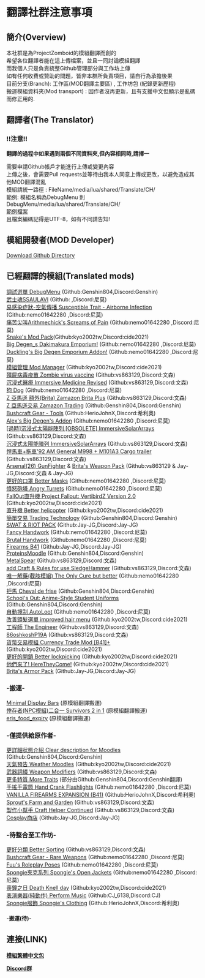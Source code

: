#  翻譯社群注意事項
## 簡介(Overview)
本社群是為ProjectZomboid的模組翻譯而創的  
希望各位翻譯者能在這上傳檔案，並且一同討論模組翻譯  
而我個人只是負責統整Github管理部分與工作坊上傳  
如有任何收費或贊助的問題，皆非本群所負責項目，請自行為承擔後果    
目前分支(Branch): 工作區(MOD翻譯主要區) , 工作坊包 (紀錄更新歷程)  
搬運模組資料夾(Mod transport) : 因作者沒再更新，且有支援中文但顯示是亂碼而修正用的.
## 翻譯者(The Translator)
### !!注意!!
**翻譯的過程中如果遇到兩個不同資料夾,但內容相同時,請擇一**  

需要申請Github帳戶才能進行上傳或變更內容  
上傳之後，會需要Pull requests並等待由我本人同意上傳或更改，以避免造成其他MOD翻譯混亂  
模組請統一路徑 :
FileName/media/lua/shared/Translate/CH/  
範例: 模組名稱為DebugMenu 則 DebugMenu/media/lua/shared/Translate/CH/  
[範例檔案](https://github.com/vs863129/PZModTraditional/tree/%E7%AF%84%E4%BE%8B%E6%AA%94)  
且檔案編碼記得是UTF-8，如有不同請告知!  
## 模組開發者(MOD Developer)  
[Download Github Directory](https://download-directory.github.io/)
## 已經翻譯的模組(Translated mods)
[調試選單 DebugMenu](https://steamcommunity.com/sharedfiles/filedetails/?id=2737787862&searchtext=DebugMenu) (Github:Genshin804,Discord:Genshin)  
[武士魂SSAULAVI](https://steamcommunity.com/sharedfiles/filedetails/?id=2887274097&searchtext=SSAULAVI) (Github: ,Discord:尼莫)  
[易感染症狀-空氣傳播 Susceptible Trait - Airborne Infection](https://steamcommunity.com/sharedfiles/filedetails/?id=2795677303&searchtext=Susceptible+Trait+-+Airborne+Infection) (Github:nemo01642280 ,Discord:尼莫)  
[痛苦尖叫Arithmechick's Screams of Pain](https://steamcommunity.com/sharedfiles/filedetails/?id=2902192016&searchtext=Arithmechick%27s+Screams+of+Pain) (Github:nemo01642280 ,Discord:尼莫)  
[Snake's Mod Pack](https://steamcommunity.com/sharedfiles/filedetails/?id=2719327441&searchtext=Snake)(Github:kyo2002tw,Discord:cide2021)  
[Big Degen_s Dakimakura Emporium!](https://steamcommunity.com/sharedfiles/filedetails/?id=2756636139&searchtext=Big+Degen_s+Dakimakura+Emporium%21) (Github:nemo01642280 ,Discord:尼莫)  
[Duckling's Big Degen Emporium Addon!](https://steamcommunity.com/sharedfiles/filedetails/?id=2811982953&searchtext=Duckling%27s+Big+Degen+Emporium+Addon%21) (Github:nemo01642280 ,Discord:尼莫)  
[模組管理 Mod Manager](https://steamcommunity.com/sharedfiles/filedetails/?id=2694448564) (Github:kyo2002tw,Discord:cide2021)  
[殭屍病毒疫苗 Zombie virus vaccine](https://steamcommunity.com/sharedfiles/filedetails/?id=2765438437) (Github:vs863129,Discord:文森)  
[沉浸式醫療 Immersive Medicine Revised](https://steamcommunity.com/sharedfiles/filedetails/?id=2709866494&searchtext=imed) (Github:vs863129,Discord:文森)  
[狗 Dog](https://steamcommunity.com/sharedfiles/filedetails/?id=2908053151&searchtext=Dogs) (Github:nemo01642280 ,Discord:尼莫)  
[Z 亞馬遜 額外(Brita) Zamazon Brita Plus](https://steamcommunity.com/sharedfiles/filedetails/?id=2848377103) (Github:vs863129,Discord:文森)  
[Z 亞馬遜交易 Zamazon Trading](https://steamcommunity.com/workshop/filedetails/?id=2829551796) (Github:Genshin804,Discord:Genshin)  
[Bushcraft Gear - Tools](https://steamcommunity.com/sharedfiles/filedetails/?id=2423906082) (Github:HerioJohnX,Discord:希利奧)  
[Alex's Big Degen's Addon](https://steamcommunity.com/sharedfiles/filedetails/?id=2818423278&searchtext=++Alex%27s+Big+Degen%27s+Addon) (Github:nemo01642280 ,Discord:尼莫)  
[[過時]沉浸式太陽能陣列 [OBSOLETE] ImmersiveSolarArrays](https://steamcommunity.com/sharedfiles/filedetails/?id=2623458493) (Github:vs863129,Discord:文森)  
[沉浸式太陽能陣列 ImmersiveSolarArrays](https://steamcommunity.com/sharedfiles/filedetails/?id=2857548524) (Github:vs863129,Discord:文森)  
[悍馬車+拖車'92 AM General M998 + M101A3 Cargo trailer](https://steamcommunity.com/sharedfiles/filedetails/?id=2642541073) (Github:vs863129,Discord:文森)  
[Arsenal(26) GunFighter](https://steamcommunity.com/sharedfiles/filedetails/?id=2297098490) & [Brita's Weapon Pack](https://steamcommunity.com/sharedfiles/filedetails/?id=2200148440) (Github:vs863129 & Jay-JG,Discord:文森 & Jay-JG)  
[更好的口罩 Better Masks](https://steamcommunity.com/sharedfiles/filedetails/?id=2801714948)  (Github:nemo01642280 ,Discord:尼莫)  
[憤怒砲塔 Angry Turrets](https://steamcommunity.com/sharedfiles/filedetails/?id=2855343540)  (Github:nemo01642280 ,Discord:尼莫)  
[FallOut直升機 Project Fallout: VertibirdZ Version 2.0](https://steamcommunity.com/sharedfiles/filedetails/?id=2786234758)  (Github:kyo2002tw,Discord:cide2021)  
[直升機 Better helicopter](https://steamcommunity.com/workshop/filedetails/?id=2434548740)  (Github:kyo2002tw,Discord:cide2021)  
[簡單交易 Trading Technology](https://steamcommunity.com/sharedfiles/filedetails/?id=2592897465&searchtext=jiandanjiaoyi) (Github:Genshin804,Discord:Genshin)  
[SWAT & RIOT PACK](https://steamcommunity.com/sharedfiles/filedetails/?id=2091564445)  (Github:Jay-JG,Discord:Jay-JG)  
[Fancy Handwork](https://steamcommunity.com/sharedfiles/filedetails/?id=2904920097)  (Github:nemo01642280 ,Discord:尼莫)  
[Brutal Handwork](https://steamcommunity.com/sharedfiles/filedetails/?id=2934621024) (Github:nemo01642280 ,Discord:尼莫)  
[Firearms B41](https://steamcommunity.com/sharedfiles/filedetails/?id=2256623447)  (Github:Jay-JG,Discord:Jay-JG)  
[ProteinsMoodle](https://steamcommunity.com/sharedfiles/filedetails/?id=2859304462)  (Github:Genshin804,Discord:Genshin)  
[MetalSpear](https://steamcommunity.com/sharedfiles/filedetails/?id=2613871263&searchtext=spear)  (Github:vs863129,Discord:文森)  
[add Craft & Rules for use SledgeHammer](https://steamcommunity.com/sharedfiles/filedetails/?id=2854012382&searchtext=siege+hammer)  (Github:vs863129,Discord:文森)  
[唯一解藥(截肢模組) The Only Cure but better](https://steamcommunity.com/sharedfiles/filedetails/?id=2915572347&searchtext=++The+Only+Cure+but+better)    (Github:nemo01642280 ,Discord:尼莫)  
[拒馬 Cheval de frise](https://steamcommunity.com/sharedfiles/filedetails/?id=2927800433)  (Github:Genshin804,Discord:Genshin)  
[School's Out: Anime-Style Student Uniforms](https://steamcommunity.com/sharedfiles/filedetails/?id=2904220876)  (Github:Genshin804,Discord:Genshin)  
[自動搜刮 AutoLoot](https://steamcommunity.com/sharedfiles/filedetails/?id=2577903374)  (Github:nemo01642280 ,Discord:尼莫)  
[改善頭髮選單 improved hair menu](https://steamcommunity.com/sharedfiles/filedetails/?id=2732662310)  (Github:kyo2002tw,Discord:cide2021)  
[工程師 The Engineer](https://steamcommunity.com/sharedfiles/filedetails/?id=2906633595)  (Github:vs863129,Discord:文森)  
[86oshkoshP19A](https://steamcommunity.com/sharedfiles/filedetails/?id=2566953935)  (Github:vs863129,Discord:文森)  
[貨幣交易模組 Currency Trade Mod [B41]+](https://steamcommunity.com/workshop/filedetails/?id=2356682893)  (Github:kyo2002tw,Discord:cide2021)  
[更好的開鎖 Better lockpicking](https://steamcommunity.com/sharedfiles/filedetails/?id=2368058459)  (Github:kyo2002tw,Discord:cide2021)  
[他們來了! HereTheyCome!](https://steamcommunity.com/sharedfiles/filedetails/?id=2779839289)  (Github:kyo2002tw,Discord:cide2021)  
[Brita's Armor Pack](https://steamcommunity.com/sharedfiles/filedetails/?id=2460154811)  (Github:Jay-JG,Discord:Jay-JG)  

### -搬運-
[Minimal Display Bars](https://steamcommunity.com/sharedfiles/filedetails/?id=2004998206) (原模組翻譯搬運)  
[倖存者(NPC模組)二合一 Survivors 2 in 1](https://steamcommunity.com/sharedfiles/filedetails/?id=2680488822)  (原模組翻譯搬運)  
[eris_food_expiry](https://steamcommunity.com/sharedfiles/filedetails/?id=1651019937)  (原模組翻譯搬運)
### -僅提供給原作者-
[更詳細狀態介紹 Clear description for Moodles](https://steamcommunity.com/sharedfiles/filedetails/?id=2763647806&searchtext) (Github:Genshin804,Discord:Genshin)  
[天氣預告 Weather Moodles](https://steamcommunity.com/sharedfiles/filedetails/?id=2920735875)  (Github:kyo2002tw,Discord:cide2021)  
[武器詞綴 Weapon Modifiers](https://steamcommunity.com/sharedfiles/filedetails/?id=2932853467)  (Github:vs863129,Discord:文森)  
[更多特質 More Traits](https://steamcommunity.com/sharedfiles/filedetails/?id=1299328280) (部分由Github:Genshin804,Discord:Genshin翻譯)  
[手搖手電筒 Hand Crank Flashlights](https://steamcommunity.com/sharedfiles/filedetails/?id=2897115343&searchtext=Hand+Crank+Flashlights) (Github:nemo01642280 ,Discord:尼莫)  
[VANILLA FIREARMS EXPANSION (B41)](https://steamcommunity.com/sharedfiles/filedetails/?id=2667899942) (Github:HerioJohnX,Discord:希利奧)  
[Sprout's Farm and Garden](https://steamcommunity.com/sharedfiles/filedetails/?id=2937434637) (Github:vs863129,Discord:文森)  
[製作小幫手 Craft Helper Continued](https://steamcommunity.com/sharedfiles/filedetails/?id=2787291513) (Github:vs863129,Discord:文森)  
[Cosplay商店](https://steamcommunity.com/sharedfiles/filedetails/?id=2707905930)  (Github:Jay-JG,Discord:Jay-JG)  

### -待整合至工作坊-  
[更好分類 Better Sorting](https://steamcommunity.com/sharedfiles/filedetails/?id=2313387159)  (Github:vs863129,Discord:文森)  
[Bushcraft Gear - Rare Weapons](https://steamcommunity.com/sharedfiles/filedetails/?id=2432621382) (Github:nemo01642280 ,Discord:尼莫)  
[Fuu's Roleplay Poses](https://steamcommunity.com/sharedfiles/filedetails/?id=2876610875)  (Github:nemo01642280 ,Discord:尼莫)  
[Spongie夾克系列 Spongie's Open Jackets](https://steamcommunity.com/sharedfiles/filedetails/?id=2812326159)  (Github:nemo01642280 ,Discord:尼莫)  
[喪鐘之日 Death Knell day](https://steamcommunity.com/sharedfiles/filedetails/?id=2811259189)  (Github:kyo2002tw,Discord:cide2021)  
[表演樂器(純動作) Perform Music](https://steamcommunity.com/sharedfiles/filedetails/?id=2911472635) (Github:CJ_6138,Discord:CJ)  
[Spongie服飾 Spongie's Clothing](https://steamcommunity.com/sharedfiles/filedetails/?id=2684285534)  (Github:HerioJohnX,Discord:希利奧)  

#### -搬運(待)-  

## 連接(LINK)
**[模組繁體中文包](https://steamcommunity.com/sharedfiles/filedetails/?id=2730159518)** 

**[Discord群](https://discord.com/invite/T6gjnjuzjr)**  

